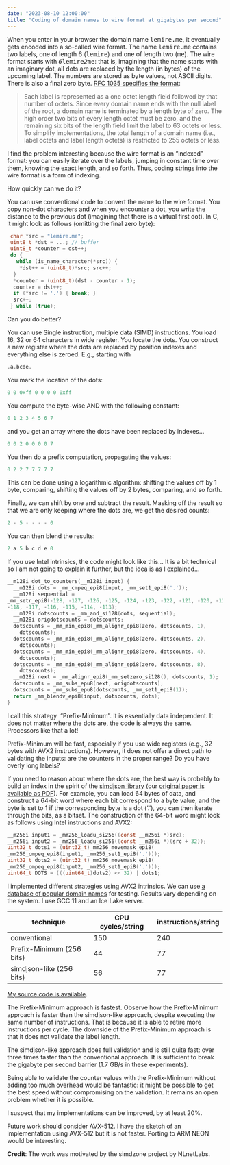 ```yaml
---
date: "2023-08-10 12:00:00"
title: "Coding of domain names to wire format at gigabytes per second"
---
```




When you enter in your browser the domain name <tt>lemire.me</tt>, it eventually gets encoded into a so-called wire format. The name <tt>lemire.me</tt> contains two labels, one of length 6 (<tt>lemire</tt>) and one of length two (<tt>me</tt>). The wire format starts with <tt><em>6</em>lemire<em>2</em>me</tt>: that is, imagining that the name starts with an imaginary dot, all dots are replaced by the length (in bytes) of the upcoming label. The numbers are stored as byte values, not ASCII digits. There is also a final zero byte. [RFC 1035 specifies the format](https://www.rfc-editor.org/rfc/rfc1035):

> Each label is represented as a one octet length field followed by that number of octets. Since every domain name ends with the null label of the root, a domain name is terminated by a length byte of zero. The high order two bits of every length octet must be zero, and the remaining six bits of the length field limit the label to 63 octets or less. To simplify implementations, the total length of a domain name (i.e., label octets and label length octets) is restricted to 255 octets or less.


I find the problem interesting because the wire format is an &ldquo;indexed&rdquo; format: you can easily iterate over the labels, jumping in constant time over them, knowing the exact length, and so forth. Thus, coding strings into the wire format is a form of indexing.

How quickly can we do it?

You can use conventional code to convert the name to the wire format. You copy non-dot characters and when you encounter a dot, you write the distance to the previous dot (imagining that there is a virtual first dot). In C, it might look as follows (omitting the final zero byte):
```C
 char *src = "lemire.me";
 uint8_t *dst = ...; // buffer
 uint8_t *counter = dst++;
 do {
   while (is_name_character(*src)) {
    *dst++ = (uint8_t)*src; src++;
  }
  *counter = (uint8_t)(dst - counter - 1);
  counter = dst++;
  if (*src != '.') { break; }
  src++;
 } while (true);

```


Can you do better?

You can use Single instruction, multiple data (SIMD) instructions. You load 16, 32 or 64 characters in wide register. You locate the dots. You construct a new register where the dots are replaced by position indexes and everything else is zeroed. E.g., starting with
```C
.a.bcde.
```


You mark the location of the dots:
```C
0 0 0xff 0 0 0 0 0xff
```


You compute the byte-wise AND with the following constant:
```C
0 1 2 3 4 5 6 7
```


and you get an array where the dots have been replaced by indexes&hellip;
```C
0 0 2 0 0 0 0 7
```


You then do a prefix computation, propagating the values:
```C
0 2 2 7 7 7 7 7
```


This can be done using a logarithmic algorithm: shifting the values off by 1 byte, comparing, shifting the values off by 2 bytes, comparing, and so forth.

Finally, we can shift by one and subtract the result. Masking off the result so that we are only keeping where the dots are, we get the desired counts:
```C
2 - 5 - - - - 0
```


You can then blend the results:
```C
2 a 5 b c d e 0
```


If you use Intel intrinsics, the code might look like this&hellip; It is a bit technical so I am not going to explain it further, but the idea is as I explained&hellip;
```C
__m128i dot_to_counters(__m128i input) {
  __m128i dots = _mm_cmpeq_epi8(input, _mm_set1_epi8('.'));
  __m128i sequential =
_mm_setr_epi8(-128, -127, -126, -125, -124, -123, -122, -121, -120, -119,
-118, -117, -116, -115, -114, -113);
  __m128i dotscounts = _mm_and_si128(dots, sequential);
  __m128i origdotscounts = dotscounts;
  dotscounts = _mm_min_epi8(_mm_alignr_epi8(zero, dotscounts, 1),
    dotscounts);
  dotscounts = _mm_min_epi8(_mm_alignr_epi8(zero, dotscounts, 2),
    dotscounts);
  dotscounts = _mm_min_epi8(_mm_alignr_epi8(zero, dotscounts, 4),
    dotscounts);
  dotscounts = _mm_min_epi8(_mm_alignr_epi8(zero, dotscounts, 8),
    dotscounts);
  __m128i next = _mm_alignr_epi8(_mm_setzero_si128(), dotscounts, 1);
  dotscounts = _mm_subs_epu8(next, origdotscounts);
  dotscounts = _mm_subs_epu8(dotscounts, _mm_set1_epi8(1));
  return _mm_blendv_epi8(input, dotscounts, dots);
}

```


I call this strategy  &ldquo;Prefix-Minimum&rdquo;. It is essentially data independent. It does not matter where the dots are, the code is always the same. Processors like that a lot!

Prefix-Minimum will be fast, especially if you use wide registers (e.g., 32 bytes with AVX2 instructions). However, it does not offer a direct path to validating the inputs: are the counters in the proper range? Do you have overly long labels?

If you need to reason about where the dots are, the best way is probably to build an index in the spirit of the [simdjson library](https://simdjson.org) (our [original paper is available as PDF](https://arxiv.org/abs/1902.08318)). For example, you can load 64 bytes of data, and construct a 64-bit word where each bit correspond to a byte value, and the byte is set to 1 if the corresponding byte is a dot (&lsquo;.&rsquo;), you can then iterate through the bits, as a bitset. The construction of the 64-bit word might look as follows using Intel instructions and AVX2:
```C
__m256i input1 = _mm256_loadu_si256((const __m256i *)src);
__m256i input2 = _mm256_loadu_si256((const __m256i *)(src + 32));
uint32_t dots1 = (uint32_t)_mm256_movemask_epi8(
_mm256_cmpeq_epi8(input1, _mm256_set1_epi8('.')));
uint32_t dots2 = (uint32_t)_mm256_movemask_epi8(
_mm256_cmpeq_epi8(input2, _mm256_set1_epi8('.')));
uint64_t DOTS = (((uint64_t)dots2) << 32) | dots1;
```


I implemented different strategies using AVX2 intrinsics. We can use [a database of popular domain names](https://s3-us-west-1.amazonaws.com/umbrella-static/index.html) for testing. Results vary depending on the system. I use GCC 11 and an Ice Lake server.

technique                |CPU cycles/string        |instructions/string      |
-------------------------|-------------------------|-------------------------|
conventional             |150                      |240                      |
Prefix-Minimum (256 bits) |44                       |77                       |
simdjson-like (256 bits) |56                       |77                       |


[My source code is available](https://github.com/lemire/Code-used-on-Daniel-Lemire-s-blog/tree/master/2023/08/09).

The Prefix-Minimum approach is fastest. Observe how the Prefix-Minimum approach is faster than the simdjson-like approach, despite executing the same number of instructions. That is because it is able to retire more instructions per cycle. The downside of the Prefix-Minimum approach is that it does not validate the label length.

The simdjson-like approach does full validation and is still quite fast: over three times faster than the conventional approach. It is sufficient to break the gigabyte per second barrier (1.7 GB/s in these experiments).

Being able to validate the counter values with the Prefix-Minimum without adding too much overhead would be fantastic: it might be possible to get the best speed without compromising on the validation. It remains an open problem whether it is possible.

I suspect that my implementations can be improved, by at least 20%.

Future work should consider AVX-512. I have the sketch of an implementation using AVX-512 but it is not faster. Porting to ARM NEON would be interesting.

__Credit__: The work was motivated by the simdzone project by NLnetLabs.


